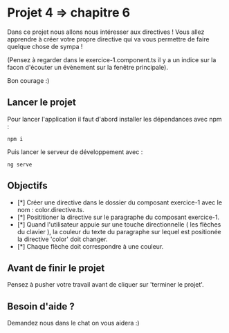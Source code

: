 # Projet 4 => chapitre 6

Dans ce projet nous allons nous intéresser aux directives ! Vous allez apprendre à créer votre propre directive qui va
vous permettre de faire quelque chose de sympa !

(Pensez à regarder dans le exercice-1.component.ts il y a un indice sur la facon d'écouter un évènement sur la fenêtre principale).

Bon courage :)

## Lancer le projet

Pour lancer l'application il faut d'abord installer les dépendances avec npm :

`npm i`

Puis lancer le serveur de développement avec :

`ng serve`

## Objectifs

- [*] Créer une directive dans le dossier du composant exercice-1 avec le nom : color.directive.ts.
- [*] Posititioner la directive sur le paragraphe du composant exercice-1.
- [*] Quand l'utilisateur appuie sur une touche directionnelle ( les flèches du clavier ), la couleur du texte du paragraphe sur lequel est positionée la directive 'color' doit changer.
- [*] Chaque flèche doit correspondre à une couleur.

## Avant de finir le projet

Pensez à pusher votre travail avant de cliquer sur 'terminer le projet'.

## Besoin d'aide ?

Demandez nous dans le chat on vous aidera :)
